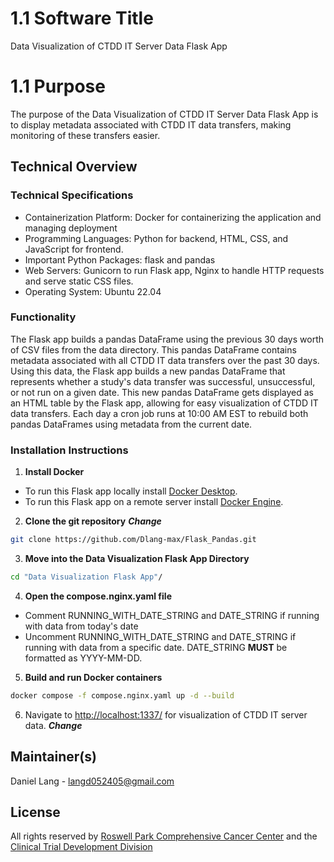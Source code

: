 # 1.1 Software Title
Data Visualization of CTDD IT Server Data Flask App

# 1.1 Purpose
The purpose of the Data Visualization of CTDD IT Server Data Flask App is to display metadata associated with CTDD IT data transfers, making monitoring of these transfers easier.  

## Technical Overview

### Technical Specifications
+ Containerization Platform: Docker for containerizing the application and managing deployment
+ Programming Languages: Python for backend, HTML, CSS, and JavaScript for frontend.
+ Important Python Packages: flask and pandas
+ Web Servers: Gunicorn to run Flask app, Nginx to handle HTTP requests and serve static CSS files.
+ Operating System: Ubuntu 22.04

### Functionality
The Flask app builds a pandas DataFrame using the previous 30 days worth of CSV files from the data directory. This pandas DataFrame contains metadata associated with all CTDD IT data transfers over the past 30 days. Using this data, the Flask app builds a new pandas DataFrame that represents whether a study's data transfer was successful, unsuccessful, or not run on a given date. This new pandas DataFrame gets displayed as an HTML table by the Flask app, allowing for easy visualization of CTDD IT data transfers. Each day a cron job runs at 10:00 AM EST to rebuild both pandas DataFrames using metadata from the current date. 


### Installation Instructions
1. **Install Docker** 
+ To run this Flask app locally install [Docker Desktop](https://docs.docker.com/get-docker/).
+ To run this Flask app on a remote server install [Docker Engine](https://docs.docker.com/engine/install/).

2. **Clone the git repository** ***Change***
```bash
git clone https://github.com/Dlang-max/Flask_Pandas.git
```
3. **Move into the Data Visualization Flask App Directory**
```bash
cd "Data Visualization Flask App"/
```

4. **Open the compose.nginx.yaml file**
+ Comment RUNNING_WITH_DATE_STRING and DATE_STRING if running with data from today's date
+ Uncomment RUNNING_WITH_DATE_STRING and DATE_STRING if running with data from a specific date. DATE_STRING **MUST** be formatted as YYYY-MM-DD.

5. **Build and run Docker containers**
```bash
docker compose -f compose.nginx.yaml up -d --build
```

6. Navigate to [http://localhost:1337/](http://localhost:1337/) for visualization of CTDD IT server data. ***Change***


## Maintainer(s)
Daniel Lang - langd052405@gmail.com

## License
All rights reserved by [Roswell Park Comprehensive Cancer Center](https://www.roswellpark.org) and the [Clinical Trial Development Division](https://www.ctdd.org) 
